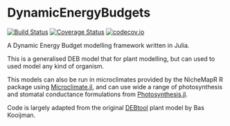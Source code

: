 # DynamicEnergyBudgets

[![Build Status](https://travis-ci.org/rafaqz/DynamicEnergyBudgets.jl.svg?branch=master)](https://travis-ci.org/rafaqz/DynamicEnergyBudgets.jl)
[![Coverage Status](https://coveralls.io/repos/rafaqz/DynamicEnergyBudgets.jl/badge.svg?branch=master&service=github)](https://coveralls.io/github/rafaqz/DynamicEnergyBudgets.jl?branch=master)
[![codecov.io](http://codecov.io/github/rafaqz/DynamicEnergyBudgets.jl/coverage.svg?branch=master)](http://codecov.io/github/rafaqz/Microclimate.jl?branch=master)

A Dynamic Energy Budget modelling framework written in Julia.

This is a generalised DEB model that for plant modelling, but can
used to used model any kind of organism.

This models can also be run in microclimates provided by the NicheMapR R package
using [Microclimate.jl](https://github.com/rafaqz/Microclimate.jl), 
and can use wide a range of photosynthesis and stomatal conductance formulations 
from [Photosynthesis.jl](https://github.com/rafaqz/Photosynthesis.jl).


Code is largely adapted from the original [DEBtool](https://github.com/add-my-pet/DEBtool_M)
plant model by Bas Kooijman.
